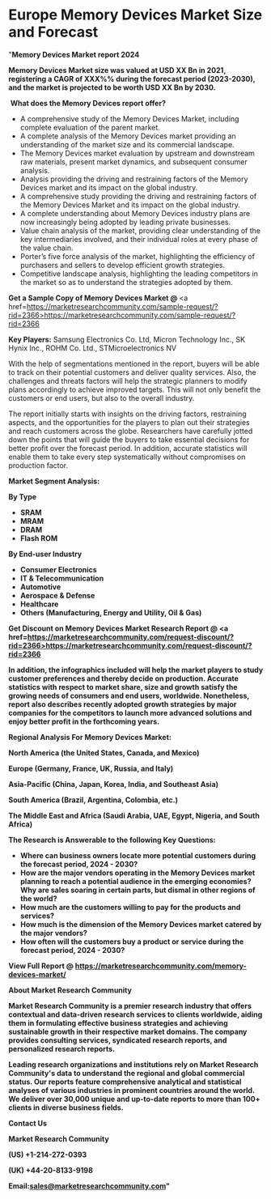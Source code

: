 # Europe Memory Devices Market Size and Forecast
"<strong>Memory Devices Market report 2024</strong>

<strong>Memory Devices Market size was valued at USD XX Bn in 2021, registering a CAGR of XXX%% during the forecast period (2023-2030), and the market is projected to be worth USD XX Bn by 2030.</strong>

 <strong><b>What does the Memory Devices report offer?</b></strong>
<ul>
  <li>A comprehensive study of the Memory Devices Market, including complete evaluation of the parent market.</li>
  <li>A complete analysis of the Memory Devices market providing an understanding of the market size and its commercial landscape.</li>
  <li>The Memory Devices market evaluation by upstream and downstream raw materials, present market dynamics, and subsequent consumer analysis.</li>
  <li>Analysis providing the driving and restraining factors of the Memory Devices market and its impact on the global industry.</li>
  <li>A comprehensive study providing the driving and restraining factors of the Memory Devices Market and its impact on the global industry.</li>
  <li>A complete understanding about Memory Devices industry plans are now increasingly being adopted by leading private businesses.</li>
  <li>Value chain analysis of the market, providing clear understanding of the key intermediaries involved, and their individual roles at every phase of the value chain.</li>
  <li>Porter’s five force analysis of the market, highlighting the efficiency of purchasers and sellers to develop efficient growth strategies.</li>
  <li>Competitive landscape analysis, highlighting the leading competitors in the market so as to understand the strategies adopted by them.</li>
</ul>

<strong>Get a Sample Copy of Memory Devices Market @ </strong><a href=https://marketresearchcommunity.com/sample-request/?rid=2366><u>https://marketresearchcommunity.com/sample-request/?rid=2366</u></a>

<strong>Key Players:</strong> 
Samsung Electronics Co. Ltd, Micron Technology Inc., SK Hynix Inc., ROHM Co. Ltd., STMicroelectronics NV

With the help of segmentations mentioned in the report, buyers will be able to track on their potential customers and deliver quality services. Also, the challenges and threats factors will help the strategic planners to modify plans accordingly to achieve improved targets. This will not only benefit the customers or end users, but also to the overall industry.

The report initially starts with insights on the driving factors, restraining aspects, and the opportunities for the players to plan out their strategies and reach customers across the globe. Researchers have carefully jotted down the points that will guide the buyers to take essential decisions for better profit over the forecast period. In addition, accurate statistics will enable them to take every step systematically without compromises on production factor.

<strong>Market Segment Analysis:</strong>


<strong><strong>By Type</strong></h4>
<ul>
 	<li>SRAM</li>
 	<li>MRAM</li>
 	<li>DRAM</li>
 	<li>Flash ROM</li>
</ul>
<strong><strong>By End-user Industry</strong></h4>
<ul>
 	<li>Consumer Electronics</li>
 	<li>IT &amp; Telecommunication</li>
 	<li>Automotive</li>
 	<li>Aerospace &amp; Defense</li>
 	<li>Healthcare</li>
 	<li>Others (Manufacturing, Energy and Utility, Oil &amp; Gas)</li>
</ul>

<strong>Get Discount on Memory Devices Market Research Report @ </b></strong><a href=https://marketresearchcommunity.com/request-discount/?rid=2366><u>https://marketresearchcommunity.com/request-discount/?rid=2366</u></a>

In addition, the infographics included will help the market players to study customer preferences and thereby decide on production. Accurate statistics with respect to market share, size and growth satisfy the growing needs of consumers and end users, worldwide. Nonetheless, report also describes recently adopted growth strategies by major companies for the competitors to launch more advanced solutions and enjoy better profit in the forthcoming years.

<strong>Regional Analysis For Memory Devices Market:</strong>

<strong>North America</strong> (the United States, Canada, and Mexico)

<strong>Europe</strong> (Germany, France, UK, Russia, and Italy)

<strong>Asia-Pacific</strong> (China, Japan, Korea, India, and Southeast Asia)

<strong>South America</strong> (Brazil, Argentina, Colombia, etc.)

<strong>The Middle East and Africa</strong> (Saudi Arabia, UAE, Egypt, Nigeria, and South Africa)

<strong>The Research is Answerable to the following Key Questions:</strong>
<ul>
 	<li>Where can business owners locate more potential customers during the forecast period, 2024 - 2030?</li>
 	<li>How are the major vendors operating in the Memory Devices market planning to reach a potential audience in the emerging economies? Why are sales soaring in certain parts, but dismal in other regions of the world?</li>
 	<li>How much are the customers willing to pay for the products and services?</li>
 	<li>How much is the dimension of the Memory Devices market catered by the major vendors?</li>
 	<li>How often will the customers buy a product or service during the forecast period, 2024 - 2030?</li>
</ul>

<strong>View Full Report @</strong> <a href=https://marketresearchcommunity.com/memory-devices-market/>https://marketresearchcommunity.com/memory-devices-market/</a>

<strong>About Market Research Community</strong>

Market Research Community is a premier research industry that offers contextual and data-driven research services to clients worldwide, aiding them in formulating effective business strategies and achieving sustainable growth in their respective market domains. The company provides consulting services, syndicated research reports, and personalized research reports.

Leading research organizations and institutions rely on Market Research Community's data to understand the regional and global commercial status. Our reports feature comprehensive analytical and statistical analyses of various industries in prominent countries around the world. We deliver over 30,000 unique and up-to-date reports to more than 100+ clients in diverse business fields.

<strong>Contact Us</strong>

<strong>Market Research Community</strong>

(US) +1-214-272-0393

(UK) +44-20-8133-9198

<strong>Email:</strong>sales@marketresearchcommunity.com"
